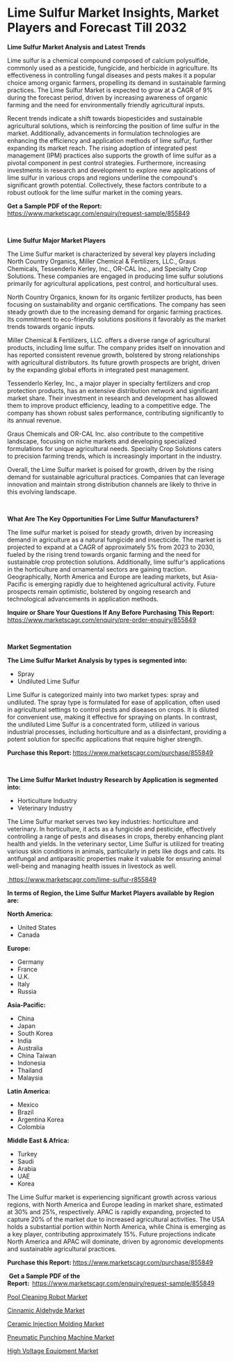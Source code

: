 <p><h1>Lime Sulfur Market Insights, Market Players and Forecast Till 2032</h1></p><p><strong>Lime Sulfur Market Analysis and Latest Trends</strong></p>
<p><p>Lime sulfur is a chemical compound composed of calcium polysulfide, commonly used as a pesticide, fungicide, and herbicide in agriculture. Its effectiveness in controlling fungal diseases and pests makes it a popular choice among organic farmers, propelling its demand in sustainable farming practices. The Lime Sulfur Market is expected to grow at a CAGR of 9% during the forecast period, driven by increasing awareness of organic farming and the need for environmentally friendly agricultural inputs. </p><p>Recent trends indicate a shift towards biopesticides and sustainable agricultural solutions, which is reinforcing the position of lime sulfur in the market. Additionally, advancements in formulation technologies are enhancing the efficiency and application methods of lime sulfur, further expanding its market reach. The rising adoption of integrated pest management (IPM) practices also supports the growth of lime sulfur as a pivotal component in pest control strategies. Furthermore, increasing investments in research and development to explore new applications of lime sulfur in various crops and regions underline the compound's significant growth potential. Collectively, these factors contribute to a robust outlook for the lime sulfur market in the coming years.</p></p>
<p><strong>Get a Sample PDF of the Report:&nbsp;</strong> <a href="https://www.marketscagr.com/enquiry/request-sample/855849?utm_campaign=2012&utm_medium=2&utm_source=Github&utm_content=ia&utm_term=31032025&utm_id=lime-sulfur">https://www.marketscagr.com/enquiry/request-sample/855849</a></p>
<p>&nbsp;</p>
<p><strong>Lime Sulfur Major Market Players</strong></p>
<p><p>The Lime Sulfur market is characterized by several key players including North Country Organics, Miller Chemical & Fertilizers, LLC., Graus Chemicals, Tessenderlo Kerley, Inc., OR-CAL Inc., and Specialty Crop Solutions. These companies are engaged in producing lime sulfur solutions primarily for agricultural applications, pest control, and horticultural uses.</p><p>North Country Organics, known for its organic fertilizer products, has been focusing on sustainability and organic certifications. The company has seen steady growth due to the increasing demand for organic farming practices. Its commitment to eco-friendly solutions positions it favorably as the market trends towards organic inputs.</p><p>Miller Chemical & Fertilizers, LLC. offers a diverse range of agricultural products, including lime sulfur. The company prides itself on innovation and has reported consistent revenue growth, bolstered by strong relationships with agricultural distributors. Its future growth prospects are bright, driven by the expanding global efforts in integrated pest management.</p><p>Tessenderlo Kerley, Inc., a major player in specialty fertilizers and crop protection products, has an extensive distribution network and significant market share. Their investment in research and development has allowed them to improve product efficiency, leading to a competitive edge. The company has shown robust sales performance, contributing significantly to its annual revenue.</p><p>Graus Chemicals and OR-CAL Inc. also contribute to the competitive landscape, focusing on niche markets and developing specialized formulations for unique agricultural needs. Specialty Crop Solutions caters to precision farming trends, which is increasingly important in the industry.</p><p>Overall, the Lime Sulfur market is poised for growth, driven by the rising demand for sustainable agricultural practices. Companies that can leverage innovation and maintain strong distribution channels are likely to thrive in this evolving landscape.</p></p>
<p>&nbsp;</p>
<p><strong>What Are The Key Opportunities For Lime Sulfur Manufacturers?</strong></p>
<p><p>The lime sulfur market is poised for steady growth, driven by increasing demand in agriculture as a natural fungicide and insecticide. The market is projected to expand at a CAGR of approximately 5% from 2023 to 2030, fueled by the rising trend towards organic farming and the need for sustainable crop protection solutions. Additionally, lime sulfur's applications in the horticulture and ornamental sectors are gaining traction. Geographically, North America and Europe are leading markets, but Asia-Pacific is emerging rapidly due to heightened agricultural activity. Future prospects remain optimistic, bolstered by ongoing research and technological advancements in application methods.</p></p>
<p><strong>Inquire or Share Your Questions If Any Before Purchasing This Report:</strong> <a href="https://www.marketscagr.com/enquiry/pre-order-enquiry/855849?utm_campaign=2012&utm_medium=2&utm_source=Github&utm_content=ia&utm_term=31032025&utm_id=lime-sulfur">https://www.marketscagr.com/enquiry/pre-order-enquiry/855849</a></p>
<p>&nbsp;</p>
<p><strong>Market Segmentation</strong></p>
<p><strong>The Lime Sulfur Market Analysis by types is segmented into:</strong></p>
<p><ul><li>Spray</li><li>Undiluted Lime Sulfur</li></ul></p>
<p><p>Lime Sulfur is categorized mainly into two market types: spray and undiluted. The spray type is formulated for ease of application, often used in agricultural settings to control pests and diseases on crops. It is diluted for convenient use, making it effective for spraying on plants. In contrast, the undiluted Lime Sulfur is a concentrated form, utilized in various industrial processes, including horticulture and as a disinfectant, providing a potent solution for specific applications that require higher strength.</p></p>
<p><strong>Purchase this Report:&nbsp;</strong><a href="https://www.marketscagr.com/purchase/855849?utm_campaign=2012&utm_medium=2&utm_source=Github&utm_content=ia&utm_term=31032025&utm_id=lime-sulfur">https://www.marketscagr.com/purchase/855849</a></p>
<p>&nbsp;</p>
<p><strong>The Lime Sulfur Market Industry Research by Application is segmented into:</strong></p>
<p><ul><li>Horticulture Industry</li><li>Veterinary Industry</li></ul></p>
<p><p>The Lime Sulfur market serves two key industries: horticulture and veterinary. In horticulture, it acts as a fungicide and pesticide, effectively controlling a range of pests and diseases in crops, thereby enhancing plant health and yields. In the veterinary sector, Lime Sulfur is utilized for treating various skin conditions in animals, particularly in pets like dogs and cats. Its antifungal and antiparasitic properties make it valuable for ensuring animal well-being and managing health issues in livestock as well.</p></p>
<p><a href="https://www.marketscagr.com/lime-sulfur-r855849?utm_campaign=2012&utm_medium=2&utm_source=Github&utm_content=ia&utm_term=31032025&utm_id=lime-sulfur">&nbsp;https://www.marketscagr.com/lime-sulfur-r855849</a></p>
<p><strong>In terms of Region, the Lime Sulfur Market Players available by Region are:</strong></p>
<p>
    <p> <strong> North America: </strong>
        <ul>
            <li>United States</li>
            <li>Canada</li>
        </ul>
        </p> 
    <p> <strong> Europe: </strong>
        <ul>
            <li>Germany</li>
            <li>France</li>
            <li>U.K.</li>
            <li>Italy</li>
            <li>Russia</li>
        </ul>
        </p> 
    <p> <strong> Asia-Pacific: </strong>
        <ul>
            <li>China</li>
            <li>Japan</li>
            <li>South Korea</li>
            <li>India</li>
            <li>Australia</li>
            <li>China Taiwan</li>
            <li>Indonesia</li>
            <li>Thailand</li>
            <li>Malaysia</li>
        </ul>
        </p> 
    <p> <strong> Latin America: </strong>
        <ul>
            <li>Mexico</li>
            <li>Brazil</li>
            <li>Argentina Korea</li>
            <li>Colombia</li>
        </ul>
        </p> 
    <p> <strong> Middle East & Africa: </strong>
        <ul>
            <li>Turkey</li>
            <li>Saudi</li>
            <li>Arabia</li>
            <li>UAE</li>
            <li>Korea</li>
        </ul>
    </p>
    </p>
<p><p>The Lime Sulfur market is experiencing significant growth across various regions, with North America and Europe leading in market share, estimated at 30% and 25%, respectively. APAC is rapidly expanding, projected to capture 20% of the market due to increased agricultural activities. The USA holds a substantial portion within North America, while China is emerging as a key player, contributing approximately 15%. Future projections indicate North America and APAC will dominate, driven by agronomic developments and sustainable agricultural practices.</p></p>
<p><strong>Purchase this Report: </strong><a href="https://www.marketscagr.com/purchase/855849?utm_campaign=2012&utm_medium=2&utm_source=Github&utm_content=ia&utm_term=31032025&utm_id=lime-sulfur">https://www.marketscagr.com/purchase/855849</a></p>
<p>&nbsp;<strong>Get a Sample PDF of the Report:&nbsp;&nbsp;</strong><a href="https://www.marketscagr.com/enquiry/request-sample/855849?utm_campaign=2012&utm_medium=2&utm_source=Github&utm_content=ia&utm_term=31032025&utm_id=lime-sulfur">https://www.marketscagr.com/enquiry/request-sample/855849</a></p>
<p><strong></strong></p>
<p><p><a href="https://www.linkedin.com/pulse/qualitative-quantitative-insights-pool-cleaning-robot-dxpqe?utm_campaign=2012&utm_medium=2&utm_source=Github&utm_content=ia&utm_term=31032025&utm_id=lime-sulfur">Pool Cleaning Robot Market</a></p><p><a href="https://github.com/pupunhez/Market-Research-Report-List-1/blob/main/cinnamic-aldehyde-market.md?utm_campaign=2012&utm_medium=2&utm_source=Github&utm_content=ia&utm_term=31032025&utm_id=lime-sulfur">Cinnamic Aldehyde Market</a></p><p><a href="https://github.com/gaiusmelyna/Market-Research-Report-List-1/blob/main/ceramic-injection-molding-market.md?utm_campaign=2012&utm_medium=2&utm_source=Github&utm_content=ia&utm_term=31032025&utm_id=lime-sulfur">Ceramic Injection Molding Market</a></p><p><a href="https://www.linkedin.com/pulse/exploring-growth-opportunities-pneumatic-punching-machine-zcnee?utm_campaign=2012&utm_medium=2&utm_source=Github&utm_content=ia&utm_term=31032025&utm_id=lime-sulfur">Pneumatic Punching Machine Market</a></p><p><a href="https://www.linkedin.com/pulse/study-global-high-voltage-equipment-market-emphasis-onthe-jblye?utm_campaign=2012&utm_medium=2&utm_source=Github&utm_content=ia&utm_term=31032025&utm_id=lime-sulfur">High Voltage Equipment Market</a></p></p>